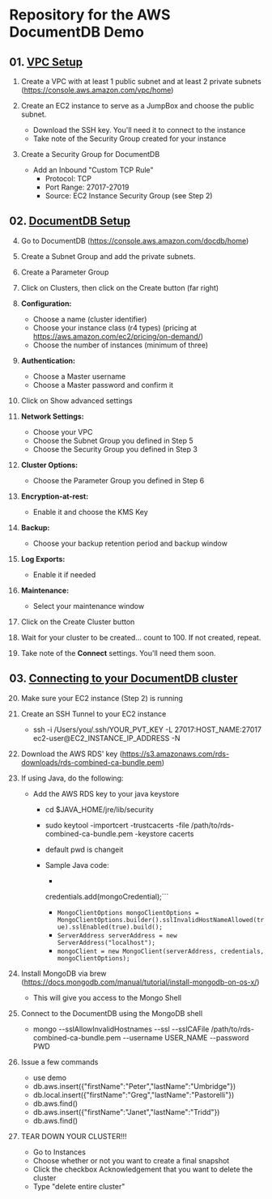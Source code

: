 # Repository for the AWS DocumentDB Demo


## 01. [VPC Setup](01_vpc_setup/vpcsetup.md)

1.  Create a VPC with at least 1 public subnet and at least 2 private subnets (https://console.aws.amazon.com/vpc/home)

2.  Create an EC2 instance to serve as a JumpBox and choose the public subnet. 

    *   Download the SSH key. You'll need it to connect to the instance
    *   Take note of the Security Group created for your instance

3.  Create a Security Group for DocumentDB

    * Add an Inbound "Custom TCP Rule" 
         *  Protocol: TCP 
         *  Port Range: 27017-27019 
         *  Source: EC2 Instance Security Group (see Step 2)

## 02. [DocumentDB Setup](02_documentdb_setup/documentdbsetup.md)

4.  Go to DocumentDB (https://console.aws.amazon.com/docdb/home)

5.  Create a Subnet Group and add the private subnets.

6.  Create a Parameter Group

7.  Click on Clusters, then click on the Create button (far right)

8.  **Configuration:** 

    * Choose a name (cluster identifier)
    * Choose your instance class (r4 types) (pricing at https://aws.amazon.com/ec2/pricing/on-demand/)
    * Choose the number of instances (minimum of three)

9.  **Authentication:**

    * Choose a Master username
    * Choose a Master password and confirm it
    
10. Click on Show advanced settings

11. **Network Settings:**

    * Choose your VPC
    * Choose the Subnet Group you defined in Step 5
    * Choose the Security Group you defined in Step 3

12. **Cluster Options:**
    
    * Choose the Parameter Group you defined in Step 6
    
13. **Encryption-at-rest:**
    
    * Enable it and choose the KMS Key
    
14. **Backup:**

    * Choose your backup retention period and backup window
    
15. **Log Exports:**

    * Enable it if needed
    
16. **Maintenance:**

    * Select your maintenance window
    
17. Click on the Create Cluster button

18. Wait for your cluster to be created... count to 100. If not created, repeat.

19. Take note of the **Connect** settings. You'll need them soon.


## 03. [Connecting to your DocumentDB cluster](03_connecting/connecting.md)

20. Make sure your EC2 instance (Step 2) is running

21. Create an SSH Tunnel to your EC2 instance

    * ssh -i /Users/you/.ssh/YOUR_PVT_KEY -L 27017:HOST_NAME:27017 ec2-user@EC2_INSTANCE_IP_ADDRESS -N

22. Download the AWS RDS' key (https://s3.amazonaws.com/rds-downloads/rds-combined-ca-bundle.pem)

23. If using Java, do the following:

    * Add the AWS RDS key to your java keystore
      * cd $JAVA_HOME/jre/lib/security
      * sudo keytool -importcert -trustcacerts -file /path/to/rds-combined-ca-bundle.pem -keystore cacerts
      * default pwd is changeit
      
      * Sample Java code:
        * ```MongoCredential mongoCredential = MongoCredential.createScramSha1Credential(USERNAME, "test", PASSWORD.toCharArray()); 
        credentials.add(mongoCredential);```
        * ```MongoClientOptions mongoClientOptions = MongoClientOptions.builder().sslInvalidHostNameAllowed(true).sslEnabled(true).build();``` 
        * ```ServerAddress serverAddress = new ServerAddress("localhost"); ```
        * ```mongoClient = new MongoClient(serverAddress, credentials, mongoClientOptions);```

24. Install MongoDB via brew (https://docs.mongodb.com/manual/tutorial/install-mongodb-on-os-x/)

    * This will give you access to the Mongo Shell

25. Connect to the DocumentDB using the MongoDB shell

    *  mongo --sslAllowInvalidHostnames --ssl --sslCAFile /path/to/rds-combined-ca-bundle.pem --username USER_NAME --password PWD
    
26. Issue a few commands

    * use demo
    * db.aws.insert({"firstName":"Peter","lastName":"Umbridge"})
    * db.local.insert({"firstName":"Greg","lastName":"Pastorelli"})
    * db.aws.find()
    * db.aws.insert({"firstName":"Janet","lastName":"Tridd"})
    * db.aws.find()
    
27. TEAR DOWN YOUR CLUSTER!!!

    * Go to Instances
    * Choose whether or not you want to create a final snapshot
    * Click the checkbox Acknowledgement that you want to delete the cluster
    * Type "delete entire cluster"
